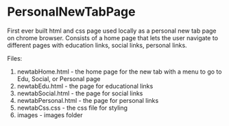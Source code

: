 # PersonalNewTabPage
First ever built html and css page used locally as a personal new tab page on chrome browser.
Consists of a home page that lets the user navigate to different pages with education links, social links, personal links.

Files:
1. newtabHome.html          - the home page for the new tab with a menu to go to Edu, Social, or Personal page
2. newtabEdu.html           - the page for educational links
3. newtabSocial.html        - the page for social links
4. newtabPersonal.html      - the page for personal links
5. newtabCss.css            - the css file for styling
6. images                   - images folder
